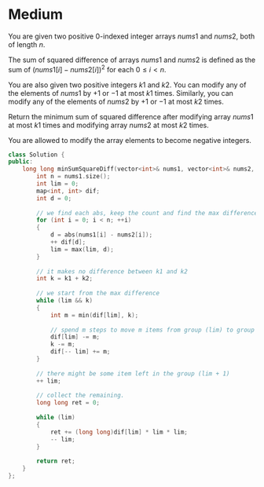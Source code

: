# Medium

You are given two positive 0-indexed integer arrays $nums1$ and $nums2$, both of length $n$.

The sum of squared difference of arrays $nums1$ and $nums2$ is defined as the sum of $(nums1[i] - nums2[i])^2$ for each $0 \leq i < n$.

You are also given two positive integers $k1$ and $k2$. You can modify any of the elements of $nums1$ by $+1$ or $-1$ at most $k1$ times. Similarly, you can modify any of the elements of $nums2$ by $+1$ or $-1$ at most $k2$ times.

Return the minimum sum of squared difference after modifying array $nums1$ at most $k1$ times and modifying array $nums2$ at most $k2$ times.

You are allowed to modify the array elements to become negative integers.

```cpp
class Solution {
public:
    long long minSumSquareDiff(vector<int>& nums1, vector<int>& nums2, int k1, int k2) {
        int n = nums1.size();
        int lim = 0;
        map<int, int> dif;
        int d = 0;
        
        // we find each abs, keep the count and find the max difference.
        for (int i = 0; i < n; ++i)
        {
            d = abs(nums1[i] - nums2[i]);
            ++ dif[d];
            lim = max(lim, d);
        }
        
        // it makes no difference between k1 and k2
        int k = k1 + k2;
        
        // we start from the max difference
        while (lim && k)
        {
            int m = min(dif[lim], k);
            
            // spend m steps to move m items from group (lim) to group (lim - 1)
            dif[lim] -= m;
            k -= m;
            dif[-- lim] += m;
        }
        
        // there might be some item left in the group (lim + 1)
        ++ lim;
        
        // collect the remaining.
        long long ret = 0;
        
        while (lim)
        {
            ret += (long long)dif[lim] * lim * lim;
            -- lim;
        }
        
        return ret;
    }
};
```
